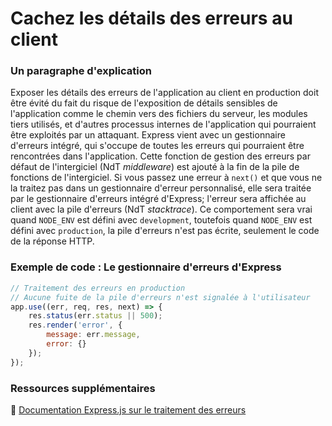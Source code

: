 # Cachez les détails des erreurs au client

### Un paragraphe d'explication

Exposer les détails des erreurs de l'application au client en production doit être évité du fait du risque de l'exposition de détails sensibles de l'application comme le chemin vers des fichiers du serveur, les modules tiers utilisés, et d'autres processus internes de l'application qui pourraient être exploités par un attaquant.
Express vient avec un gestionnaire d'erreurs intégré, qui s'occupe de toutes les erreurs qui pourraient être rencontrées dans l'application. Cette fonction de gestion des erreurs par défaut de l'intergiciel (NdT *middleware*) est ajouté à la fin de la pile de fonctions de l'intergiciel.
Si vous passez une erreur à `next()` et que vous ne la traitez pas dans un gestionnaire d'erreur personnalisé, elle sera traitée par le gestionnaire d'erreurs intégré d'Express; l'erreur sera affichée au client avec la pile d'erreurs (NdT *stacktrace*). Ce comportement sera vrai quand `NODE_ENV` est défini avec `development`, toutefois quand `NODE_ENV` est défini avec `production`, la pile d'erreurs n'est pas écrite, seulement le code de la réponse HTTP.

### Exemple de code : Le gestionnaire d'erreurs d'Express

```javascript
// Traitement des erreurs en production
// Aucune fuite de la pile d'erreurs n'est signalée à l'utilisateur
app.use((err, req, res, next) => {
    res.status(err.status || 500);
    res.render('error', {
        message: err.message,
        error: {}
    });
});
```

### Ressources supplémentaires

🔗 [Documentation Express.js sur le traitement des erreurs](https://expressjs.com/en/guide/error-handling.html)
